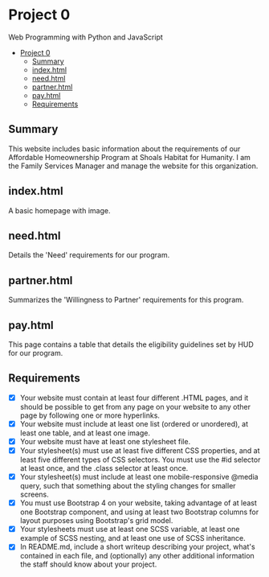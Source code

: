 # Project 0

Web Programming with Python and JavaScript

- [Project 0](#project-0)
  - [Summary](#summary)
  - [index.html](#indexhtml)
  - [need.html](#needhtml)
  - [partner.html](#partnerhtml)
  - [pay.html](#payhtml)
  - [Requirements](#requirements)

## Summary

This website includes basic information about the requirements of our Affordable Homeownership Program at Shoals Habitat for Humanity. I am the Family Services Manager and manage the website for this organization.

## index.html

A basic homepage with image.

## need.html

Details the 'Need' requirements for our program. 

## partner.html

Summarizes the 'Willingness to Partner' requirements for this program.

## pay.html

This page contains a table that details the eligibility guidelines set by HUD for our program.

## Requirements

- [x] Your website must contain at least four different .HTML pages, and it should be possible to get from any page on your website to any other page by following one or more hyperlinks.
- [x] Your website must include at least one list (ordered or unordered), at least one table, and at least one image.
- [x] Your website must have at least one stylesheet file.
- [x] Your stylesheet(s) must use at least five different CSS properties, and at least five different types of CSS selectors. You must use the #id selector at least once, and the .class selector at least once.
- [x] Your stylesheet(s) must include at least one mobile-responsive @media query, such that something about the styling changes for smaller screens.
- [x] You must use Bootstrap 4 on your website, taking advantage of at least one Bootstrap component, and using at least two Bootstrap columns for layout purposes using Bootstrap's grid model.
- [x] Your stylesheets must use at least one SCSS variable, at least one example of SCSS nesting, and at least one use of SCSS inheritance.
- [x] In README.md, include a short writeup describing your project, what's contained in each file, and (optionally) any other additional information the staff should know about your project.